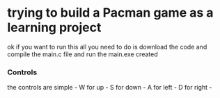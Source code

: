 <h1>trying to build a Pacman game as a learning project </h1>

ok if you want to run this all you need to do is download the code and compile the main.c file and run the main.exe created 

<h3>Controls</h3>
the controls are simple 
 - W for up
 - S for down
 - A for left
 - D for right
 -
